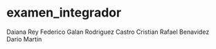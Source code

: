 # examen_integrador
Daiana Rey
Federico Galan
Rodriguez Castro Cristian Rafael
Benavidez Dario Martin

